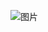 ![图片](https://img-blog.csdn.net/20180425161613187?watermark/2/text/aHR0cHM6Ly9ibG9nLmNzZG4ubmV0L3FxXzQxODY2NDM3/font/5a6L5L2T/fontsize/400/fill/I0JBQkFCMA==/dissolve/70)
